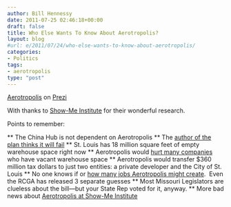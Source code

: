 ```yaml
---
author: Bill Hennessy
date: 2011-07-25 02:46:18+00:00
draft: false
title: Who Else Wants To Know About Aerotropolis?
layout: blog
#url: e/2011/07/24/who-else-wants-to-know-about-aerotropolis/
categories:
- Politics
tags:
- aerotropolis
type: "post"
---
```








[Aerotropolis](https://prezi.com/yaxdhmx4c12a/aerotropolis/) on [Prezi](https://prezi.com)








With thanks to [Show-Me Institute](https://showmeinstitute.org/publications/case-study/corporate-welfare/578-aerotropolis-a-raw-deal-for-missouri.html) for their wonderful research.

Points to remember:




** The China Hub is not dependent on Aerotropolis
** The [author of the plan thinks it will fail](https://www.showmedaily.org/2011/07/aerotropolis-author-doesnt-think-saint-louis-proposal-will-work.html)
** St. Louis has 18 million square feet of empty warehouse space right now
** Aerotropolis would [hurt many companies](https://www.showmedaily.org/2011/06/air-cargo-expet-hammers.html) who have vacant warehouse space
** Aerotropolis would transfer $360 million tax dollars to just two entities: a private developer and the City of St. Louis
** No one knows if or [how many jobs Aerotropolis might create](https://www.showmedaily.org/2011/06/eco-devo-madlibs-so-are-5000.html).  Even the RCGA has released 3 separate guesses
** Most Missouri Legislators are clueless about the bill—but your State Rep voted for it, anyway.
** More bad news about [Aerotropolis at Show-Me Institute](https://www.showmedaily.org/index.php?s=aerotropolis)

